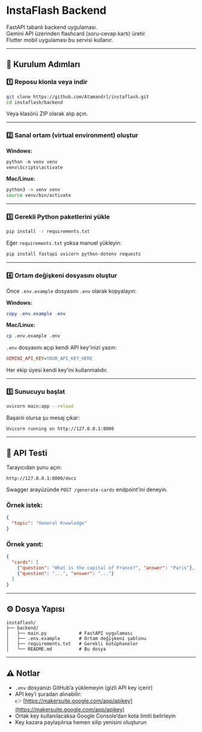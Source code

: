 # InstaFlash Backend

FastAPI tabanlı backend uygulaması.  
Gemini API üzerinden flashcard (soru-cevap kartı) üretir.  
Flutter mobil uygulaması bu servisi kullanır.

---

## 🚀 Kurulum Adımları

### 1️⃣ Reposu klonla veya indir

```bash
git clone https://github.com/Atamandrl/instaflash.git
cd instaflash/backend
```

Veya klasörü ZIP olarak alıp açın.

---

### 2️⃣ Sanal ortam (virtual environment) oluştur

**Windows:**
```powershell
python -m venv venv
venv\Scripts\activate
```

**Mac/Linux:**
```bash
python3 -m venv venv
source venv/bin/activate
```

---

### 3️⃣ Gerekli Python paketlerini yükle

```bash
pip install -r requirements.txt
```

Eğer `requirements.txt` yoksa manuel yükleyin:

```bash
pip install fastapi uvicorn python-dotenv requests
```

---

### 4️⃣ Ortam değişkeni dosyasını oluştur

Önce `.env.example` dosyasını `.env` olarak kopyalayın:

**Windows:**
```powershell
copy .env.example .env
```

**Mac/Linux:**
```bash
cp .env.example .env
```

`.env` dosyasını açıp kendi API key'inizi yazın:

```ini
GEMINI_API_KEY=YOUR_API_KEY_HERE
```

Her ekip üyesi kendi key’ini kullanmalıdır.

---

### 5️⃣ Sunucuyu başlat

```bash
uvicorn main:app --reload
```

Başarılı olursa şu mesaj çıkar:

```
Uvicorn running on http://127.0.0.1:8000
```

---

## 🧪 API Testi

Tarayıcıdan şunu açın:

```
http://127.0.0.1:8000/docs
```

Swagger arayüzünde `POST /generate-cards` endpoint’ini deneyin.

### Örnek istek:

```json
{
  "topic": "General Knowledge"
}
```

### Örnek yanıt:

```json
{
  "cards": [
    {"question": "What is the capital of France?", "answer": "Paris"},
    {"question": "...", "answer": "..."}
  ]
}
```

---

## ⚙️ Dosya Yapısı

```
instaflash/
├── backend/
│   ├── main.py            # FastAPI uygulaması
│   ├── .env.example       # Ortam değişkeni şablonu
│   ├── requirements.txt   # Gerekli kütüphaneler
│   └── README.md          # Bu dosya
```

---

## ⚠️ Notlar

- `.env` dosyanızı GitHub’a yüklemeyin (gizli API key içerir)
- API key’i şuradan alınabilir:  
  👉 [https://makersuite.google.com/app/apikey](https://makersuite.google.com/app/apikey)
- Ortak key kullanılacaksa Google Console’dan kota limiti belirleyin
- Key kazara paylaşılırsa hemen silip yenisini oluşturun

